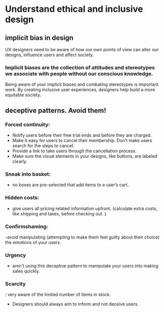 # Understand ethical and inclusive design

## implicit bias in design

UX designers need to be aware of how our own points of view can alter our designs, influence users and affect society.
### Implicit biases are the collection of attitudes and stereotypes we associate with people without our conscious knowledge. 
Being aware of your implicit biases and combating stereotypes is important work. By creating inclusive user experiences, designers help build a more equitable society. 

## deceptive patterns. Avoid them!

### Forced continuity:
- Notify users before their free trial ends and before they are charged. 
- Make it easy for users to cancel their membership. Don’t make users search for the steps to cancel.
- Provide a link to take users through the cancellation process. 
- Make sure the visual elements in your designs, like buttons, are labeled clearly.

### Sneak into basket: 
-  no boxes are pre-selected that add items to a user’s cart. 

### Hidden costs: 
-  give users all pricing related information upfront. (calculate extra costs, like shipping and taxes, before checking out. )

### Confirmshaming: 

-avoid manipulating (attempting to make them feel guilty about their choice)  the emotions of your users. 

### Urgency
-  aren't using this deceptive pattern to manipulate your users into making sales quickly.

### Scarcity 
: very aware of the limited number of items in stock.

- Designers should always aim to inform and not deceive users. 



